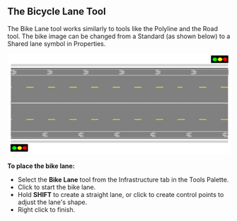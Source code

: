 ## The Bicycle Lane Tool 

The Bike Lane tool works similarly to tools like the Polyline and the Road tool. The bike image can be changed from a Standard (as shown below) to a Shared lane symbol in Properties.

![Bike_Lanes_on_a_Road](./assets/Bike_Lanes_on_a_Road.png)

**To place the bike lane:**

 - Select the **Bike Lane** tool from the Infrastructure tab in the Tools Palette.
 - Click to start the bike lane.
 - Hold **SHIFT** to create a straight lane, or click to create control points to adjust the lane's shape.
 - Right click to finish.
